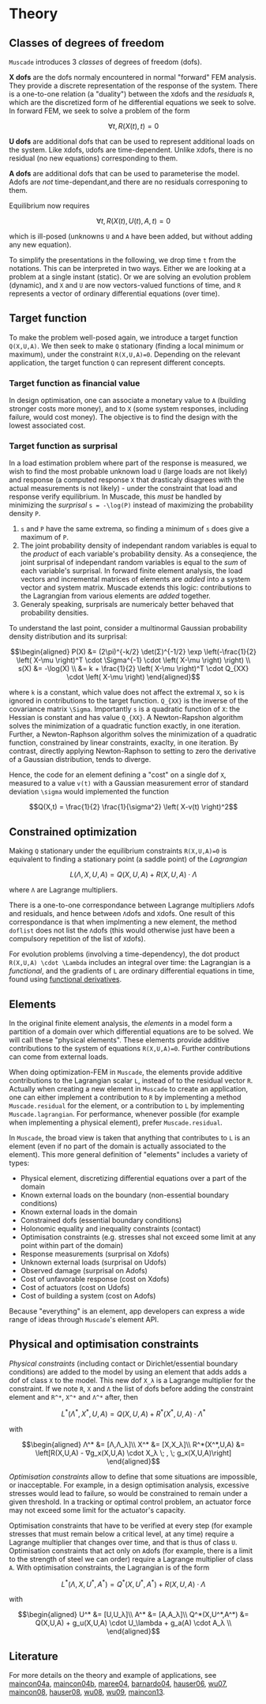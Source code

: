 # Theory

## Classes of degrees of freedom

`Muscade` introduces 3 *classes* of degrees of freedom (dofs). 

**X dofs** are the dofs normaly encountered in normal "forward" FEM analysis.  They provide a discrete representation of the response of the system. There is a one-to-one relation (a "duality") between the ``X``dofs and the *residuals* ``R``, which are the discretized form of he differential equations we seek to solve. In forward FEM, we seek to solve a problem of the form

```math
\forall t, R(X(t),t)=0
```

**U dofs** are additional dofs that can be used to represent additional loads on the system. Like ``X``dofs, ``U``dofs are time-dependent. Unlike ``X``dofs, there is no residual (no new equations) corresponding to them.

**A dofs** are additional dofs that can be used to parameterise the model. Adofs are *not* time-dependant,and there are no residuals corresponing to them.

Equilibrium now requires

```math
\forall t, R(X(t),U(t),A,t)=0
```

which is ill-posed (unknowns ``U`` and ``A`` have been added, but without adding any new equation).

To simplify the presentations in the following, we drop time ``t`` from the notations.  This can be interpreted in two ways. Either we are looking at a problem at a single instant (static). Or we are solving an evolution problem (dynamic), and ``X`` and ``U`` are now vectors-valued functions of time, and ``R`` represents a vector of ordinary differential equations (over time). 

## Target function

To make the problem well-posed again, we introduce a target function ``Q(X,U,A)``.  We then seek to make ``Q`` stationary (finding a local minimum or maximum), under the constraint ``R(X,U,A)=0``. Depending on the relevant application, the target function ``Q`` can represent different concepts.

### Target function as financial value
In design optimisation, one can associate a monetary value to ``A`` (building stronger costs more money), and to ``X`` (some system responses, including failure, would cost money). The objective is to find the design with the lowest associated cost.

### Target function as surprisal
In a load estimation problem where part of the response is measured, we wish to find the most probable unknown load ``U`` (large loads are not likely) and response (a computed response ``X`` that drasticaly disagrees with the actual measurements is not likely) - under the constraint that load and response verify equilibrium.  In Muscade, this *must* be handled by minimizing the *surprisal* ``s = -\log(P)`` instead of maximizing the probability density ``P``. 

1) ``s`` and ``P`` have the same extrema, so finding a minimum of ``s`` does give a maximum of ``P``.  
2) The joint probability density of independant random variables is equal to the *product* of each variable's probability density. As a conseqience, the joint surprisal of independant random variables is equal to the *sum* of each variable's surprisal. In forward finite element analysis, the load vectors and incremental matrices of elements are *added* into a system vector and system matrix.  Muscade extends this logic: contributions to the Lagrangian from various elements are *added* together.
3) Generaly speaking, surprisals are numericaly better behaved that probability densities.  
 
To understand the last point, consider a multinormal Gaussian probability density distribution and its surprisal:
   
```math
\begin{aligned}
P(X) &= (2\pi)^{-k/2} \det(Σ)^{-1/2} \exp \left(-\frac{1}{2} \left( X-\mu \right)^T \cdot \Sigma^{-1} \cdot \left( X-\mu \right) \right) \\
s(X) &= -\log(X) \\
     &= k + \frac{1}{2} \left( X-\mu \right)^T \cdot Q_{XX} \cdot \left( X-\mu \right)
\end{aligned}
```

where ``k`` is a constant, which value does not affect the extremal ``X``, so ``k`` is ignored in contributions to the target function. ``Q_{XX}`` is the inverse of the covariance matrix ``\Sigma``. Importantly ``s`` is a quadratic function of ``X``: the Hessian is constant and has value ``Q_{XX}``.  A Newton-Rapshon algorithm solves the minimization of a quadratic function exactly, in one iteration.  Further, a Newton-Raphson algorithm solves the minimization of a quadratic function, constrained by linear constraints, exaclty, in one iteration.  By contrast, directly applying Newton-Raphson to setting to zero the derivative of a Gaussian distribution, tends to diverge.

Hence, the code for an element defining a "cost" on a single dof ``X``, measured to a value ``v(t)`` with a Gaussian measurement error of standard deviation ``\sigma`` would implemented the function 

```math
Q(X,t) = \frac{1}{2} \frac{1}{\sigma^2} \left( X-v(t) \right)^2
```

## Constrained optimization

Making ``Q`` stationary under the equilibrium constraints ``R(X,U,A)=0`` is equivalent to finding a stationary point (a saddle point) of the *Lagrangian*

```math
L(\Lambda,X,U,A) = Q(X,U,A) + R(X,U,A) \cdot \Lambda
```

where ``Λ`` are Lagrange multipliers.  

There is a one-to-one correspondance between Lagrange multipliers ``Λ``dofs and residuals, and hence between ``Λ``dofs and ``X``dofs.  One result of this correspondance is that when implmenting a new element, the method `doflist` does not list the ``Λ``dofs (this would otherwise just have been a compulsory repetition of the list of ``X``dofs). 

For evolution problems (involving a time-dependency), the dot product ``R(X,U,A) \cdot \Lambda`` includes an integral over time: the Lagrangian is a *functional*, and the gradients of ``L`` are ordinary differential equations in time, found using [functional derivatives](https://en.wikipedia.org/wiki/Functional_derivative).


## Elements

In the original finite element analysis, the *elements* in a model form a partition of a domain over which differential equations are to be solved. We will call these "physical elements".  These elements provide additive contributions to the system of equations ``R(X,U,A)=0``. Further contributions can come from external loads.

When doing optimization-FEM in `Muscade`, the elements provide additive contributions to the Lagrangian scalar ``L``, instead of to the residual vector ``R``. Actually when creating a new element in `Muscade` to create an application, one can either implement a contribution to ``R`` by implementing a method `Muscade.residual` for the element, or a contribution to ``L`` by implementing `Muscade.lagrangian`.  For performance, whenever possible (for example when implementing a physical element), prefer `Muscade.residual`. 

In `Muscade`, the broad view is taken that anything that contributes to ``L`` is an element (even if no part of the domain is actually associated to the element).  This more general definition of "elements" includes a variety of types:

- Physical element, discretizing differential equations over a part of the domain
- Known external loads on the boundary (non-essential boundary conditions)
- Known external loads in the domain
- Constrained dofs (essential boundary conditions)
- Holonomic equality and inequality constraints (contact)
- Optimisation constraints (e.g. stresses shal not exceed some limit at any point within part of the domain)
- Response measurements (surprisal on Xdofs)
- Unknown external loads (surprisal on Udofs)
- Observed damage (surprisal on Adofs)
- Cost of unfavorable response (cost on Xdofs)
- Cost of actuators (cost on Udofs)
- Cost of building a system (cost on Adofs)

Because "everything" is an element, app developers can express a wide range of ideas through `Muscade`'s element API.

## Physical and optimisation constraints

*Physical constraints* (including contact or Dirichlet/essential boundary conditions) are added to the model by using an element that adds adds a dof of class ``X`` to the model.  This new dof ``X_λ`` is a Lagrange multiplier for the constraint. If we note ``R``, ``X`` and ``Λ`` the list of dofs before adding the constraint element and ``R^*``, ``X^*`` and ``Λ^*`` after, then  

```math
L^*(\Lambda^*,X^*,U,A) = Q(X,U,A)  + R^*(X^*,U,A) \cdot Λ^* 
```

with

```math
\begin{aligned}
Λ^* &= [Λ,Λ_λ]\\
X^* &= [X,X_λ]\\
R^*(X^*,U,A) &= \left[R(X,U,A) - ∇g_x(X,U,A) \cdot X_λ \; , \; g_x(X,U,A)\right]
\end{aligned}
```

*Optimisation constraints* allow to define that some situations are impossible, or inacceptable. For example, in a design optimisation analysis, excessive stresses would lead to failure, so would be constrained to remain under a given threshold. In a tracking or optimal control problem, an actuator force may not exceed some limit for the actuator's capacity.

Optimisation constraints that have to be verified at every step (for example stresses that must remain below a critical level, at any time) require a Lagrange multiplier that changes over time, and that is thus of class ``U``. Optimisation constraints that act only on ``A``dofs (for example, there is a limit to the strength of steel we can order)  require a Lagrange multiplier of class ``A``.  With optimisation constraints, the Lagrangian is of the form

```math
L^*(\Lambda,X,U^*,A^*) = Q^*(X,U^*,A^*)  + R(X,U,A) \cdot Λ 
```

with

```math
\begin{aligned}
U^* &= [U,U_λ]\\
A^* &= [A,A_λ]\\
Q^*(X,U^*,A^*) &= Q(X,U,A) +  g_u(X,U,A) \cdot U_\lambda + g_a(A) \cdot A_λ \\
\end{aligned}
```

## Literature

For more details on the theory and example of applications, see [maincon04a](@cite), [maincon04b](@cite), [maree04](@cite), [barnardo04](@cite), [hauser06](@cite), [wu07](@cite), [maincon08](@cite), [hauser08](@cite), [wu08](@cite), [wu09](@cite), [maincon13](@cite). 



